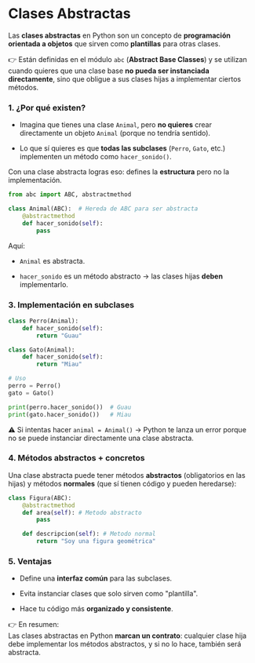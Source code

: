 
# Clases Abstractas

Las **clases abstractas** en Python son un concepto de **programación orientada a objetos** que sirven como **plantillas** para otras clases.

👉 Están definidas en el módulo `abc` (**Abstract Base Classes**) y se utilizan cuando quieres que una clase base **no pueda ser instanciada directamente**, sino que obligue a sus clases hijas a implementar ciertos métodos.


### 1. ¿Por qué existen?

- Imagina que tienes una clase `Animal`, pero **no quieres** crear directamente un objeto `Animal` (porque no tendría sentido).
    
- Lo que sí quieres es que **todas las subclases** (`Perro`, `Gato`, etc.) implementen un método como `hacer_sonido()`.
    

Con una clase abstracta logras eso: defines la **estructura** pero no la implementación.


```python
from abc import ABC, abstractmethod

class Animal(ABC):  # Hereda de ABC para ser abstracta
    @abstractmethod
    def hacer_sonido(self):
        pass
```

Aquí:

- `Animal` es abstracta.
    
- `hacer_sonido` es un método abstracto → las clases hijas **deben** implementarlo.

### 3. Implementación en subclases

```python
class Perro(Animal):
    def hacer_sonido(self):
        return "Guau"

class Gato(Animal):
    def hacer_sonido(self):
        return "Miau"

# Uso
perro = Perro()
gato = Gato()

print(perro.hacer_sonido())  # Guau
print(gato.hacer_sonido())   # Miau

```

⚠️ Si intentas hacer `animal = Animal()` → Python te lanza un error porque no se puede instanciar directamente una clase abstracta.


### 4. Métodos abstractos + concretos

Una clase abstracta puede tener métodos **abstractos** (obligatorios en las hijas) y métodos **normales** (que sí tienen código y pueden heredarse):

```python
class Figura(ABC):
    @abstractmethod
    def area(self): # Metodo abstracto
        pass

    def descripcion(self): # Metodo normal
        return "Soy una figura geométrica"

```

### 5. Ventajas

- Define una **interfaz común** para las subclases.
    
- Evita instanciar clases que solo sirven como "plantilla".
    
- Hace tu código más **organizado y consistente**.


👉 En resumen:  
Las clases abstractas en Python **marcan un contrato**: cualquier clase hija debe implementar los métodos abstractos, y si no lo hace, también será abstracta.